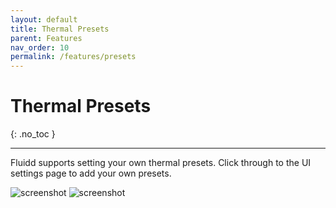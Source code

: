 ```yaml
---
layout: default
title: Thermal Presets
parent: Features
nav_order: 10
permalink: /features/presets
---
```


# Thermal Presets
{: .no_toc }

---

Fluidd supports setting your own thermal presets. Click through to the UI
settings page to add your own presets.

![screenshot](/assets/images/preset1.png)
![screenshot](/assets/images/preset2.png)
